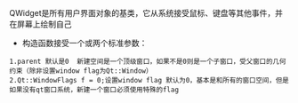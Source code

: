 QWidget是所有用户界面对象的基类，它从系统接受鼠标、键盘等其他事件，并在屏幕上绘制自己


- 构造函数接受一个或两个标准参数：
>
    1.parent 默认是0  新建空间是一个顶级窗口，如果不是0则是一个子窗口，受父窗口的几何约束（除非设置window flag为Qt::Window）
    2.Qt::WindowFlags f = 0;设置window flag 默认为0，基本是和所有的窗口空间，但是如果没有qt窗口系统，新建一个窗口必须使用特殊的flag
